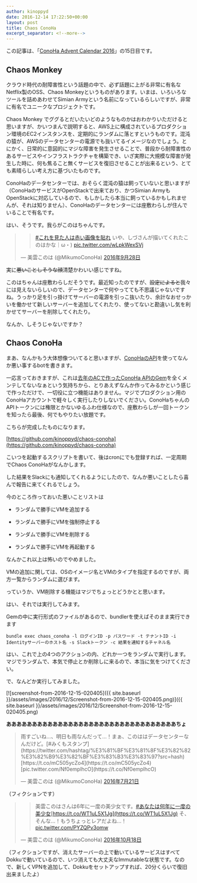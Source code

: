 ```yaml
---
author: kinoppyd
date: 2016-12-14 17:22:50+00:00
layout: post
title: Chaos ConoHa
excerpt_separator: <!--more-->
---
```


この記事は、「[ConoHa Advent Calendar 2016](http://qiita.com/advent-calendar/2016/conoha)」の15日目です。


## Chaos Monkey


クラウド時代の耐障害性という話題の中で、必ず話題に上がる非常に有名なNetflix製のOSS、Chaos Monkeyというものがあります。いまは、いろいろなツールを詰めあわせてSimian Armyという名前になっているらしいですが、非常に有名でユニークなプロジェクトです。

Chaos Monkey でググるとだいたいどのようなものかはおわかりいただけると思いますが、かいつまんで説明すると、AWS上に構成されているプロダクション環境のEC2インスタンスを、定期的にランダムに落とすというものです。混沌の猿が、AWSのデータセンターの電源でも抜いてるイメージなのでしょう。とにかく、日常的に意図的にマジな障害を発生させることで、普段から耐障害性のあるサービスやインフラストラクチャを構築でき、いざ実際に大規模な障害が発生した時に、何も焦ること無くサービスを復旧させることが出来るという、とても素晴らしい考え方に基づいたものです。

ConoHaのデータセンターでは、おそらく混沌の猿は飼っていないと思いますが（ConoHaのサービスがOpenStackで出来ており、かつSimian ArmyもOpenStackに対応しているので、もしかしたら本当に飼っているかもしれませんが、それは知りません）、ConoHaのデータセンターには座敷わらしが住んでいることで有名です。

はい、そうです。我らがこのはちゃんです。

<!--more-->

<blockquote>

> 
> [#これを見た人は赤い画像を貼れ](https://twitter.com/hashtag/%E3%81%93%E3%82%8C%E3%82%92%E8%A6%8B%E3%81%9F%E4%BA%BA%E3%81%AF%E8%B5%A4%E3%81%84%E7%94%BB%E5%83%8F%E3%82%92%E8%B2%BC%E3%82%8C?src=hash)
いや、しづさんが描いてくれたこのはかな｜ω・) [pic.twitter.com/wLpkWexSVj](https://t.co/wLpkWexSVj)
> 
> 
— 美雲このは (@MikumoConoHa) [2016年9月28日](https://twitter.com/MikumoConoHa/status/780961382564896768)</blockquote>




実に<del>悪いことしそうな顔</del>清楚かわいい感じですね。

このはちゃんは座敷わらしだそうです。最近知ったのですが、<del>設定によると</del>我々には見えないらしいので、データセンターで何やってても不思議じゃないですね。うっかり足を引っ掛けてサーバーの電源を引っこ抜いたり、余計なおせっかいを働かせて新しいサーバーを追加してくれたり、使ってないと勘違いし気を利かせてサーバーを削除してくれたり。

なんか、しそうじゃないですか？



## Chaos ConoHa



まあ、なんかもう大体想像ついてると思いますが、[ConoHaのAPI](https://www.conoha.jp/docs/index.html)を使ってなんか悪い事するbotを書きます。

一応言っておきますが、これは[去年のACで作ったConoHa APIのGem](http://tolarian-academy.net/i-love-conoha-chan-too-much-to-create-gem/)を全くメンテしてないなぁという気持ちから、とりあえずなんか作ってみるかという感じで作っただけで、一切役に立つ機能はありません。マジでプロダクション用のConoHaアカウントで軽々しく実行したりしないでください。ConoHaちゃんのAPIトークンには権限とかないゆるふわ仕様なので、座敷わらしが一回トークンを知ったら最後、何でもやりたい放題です。

こちらが完成したものになります。

[https://github.com/kinoppyd/chaos-conoha](https://github.com/kinoppyd/chaos-conoha)

こいつを起動するスクリプトを書いて、後はcronにでも登録すれば、一定周期でChaos ConoHaがなんかします。

した結果をSlackにも通知してくれるようにしたので、なんか悪いことしたら喜んで報告に来てくれるでしょう。

今のところ作っておいた悪いことリストは




 	
  * ランダムで勝手にVMを追加する

 	
  * ランダムで勝手にVMを強制停止する

 	
  * ランダムで勝手にVMを削除する

 	
  * ランダムで勝手にVMを再起動する



なんかこれ以上は怖いのでやめました。

VMの追加に関しては、OSのイメージ名とVMのタイプを指定するのですが、両方一覧からランダムに選びます。

っていうか、VM削除する機能はマジでちょっとどうかとと思います。

はい、それでは実行してみます。

Gemの中に実行形式のファイルがあるので、bundlerを使えばそのまま実行できます


```shell-session
bundle exec chaos_conoha -l ログインID -p パスワード -t テナントID -i Identityサーバーのホスト名 -s Slackトークン -c 結果を通知するチャネル名

```


はい、これで上の4つのアクションの内、どれか一つをランダムで実行します。マジでランダムで、本気で停止とか削除しに来るので、本当に気をつけてください。

で、なんどか実行してみました。

[![screenshot-from-2016-12-15-020405]({{ site.baseurl }}/assets/images/2016/12/Screenshot-from-2016-12-15-020405.png)]({{ site.baseurl }}/assets/images/2016/12/Screenshot-from-2016-12-15-020405.png)

**あああああああああああああああああああああああああああああああああちょ**



<blockquote>
雨すごいね…、明日も雨なんだって…！まぁ、このははデータセンターなんだけど。[#みくもスタンプ](https://twitter.com/hashtag/%E3%81%BF%E3%81%8F%E3%82%82%E3%82%B9%E3%82%BF%E3%83%B3%E3%83%97?src=hash)[https://t.co/mC505ycZo4](https://t.co/mC505ycZo4)[pic.twitter.com/Nf0emplhcO](https://t.co/Nf0emplhcO)

— 美雲このは (@MikumoConoHa) [2016年7月21日](https://twitter.com/MikumoConoHa/status/755994384500346880)
</blockquote>





（フィクションです）


<blockquote>

> 
> 美雲このはさんは6年に一度の美少女です。[#あなたは何年に一度の美少女](https://twitter.com/hashtag/%E3%81%82%E3%81%AA%E3%81%9F%E3%81%AF%E4%BD%95%E5%B9%B4%E3%81%AB%E4%B8%80%E5%BA%A6%E3%81%AE%E7%BE%8E%E5%B0%91%E5%A5%B3?src=hash)[https://t.co/WT1uL5X1Jg](https://t.co/WT1uL5X1Jg)
そ、そんな…！もうちょっとレアだよね…！ [pic.twitter.com/PYZQPv3omw](https://t.co/PYZQPv3omw)
> 
> 
— 美雲このは (@MikumoConoHa) [2016年10月18日](https://twitter.com/MikumoConoHa/status/788221309138329600)</blockquote>




（フィクションですが、消えたサーバーの上で動いているサービスはすべてDokkuで動いているので、いつ消えても大丈夫なImmutableな状態です。なので、新しくVPNを追加して、Dokkuをセットアップすれば、20分くらいで復旧出来ましたよ）
